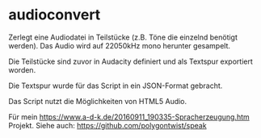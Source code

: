 # audioconvert

Zerlegt eine Audiodatei in Teilstücke (z.B. Töne die einzelnd benötigt werden). Das Audio wird auf 22050kHz mono herunter gesampelt.

Die Teilstücke sind zuvor in Audacity definiert und als Textspur exportiert worden.

Die Textspur wurde für das Script in ein JSON-Format gebracht.

Das Script nutzt die Möglichkeiten von HTML5 Audio.

Für mein https://www.a-d-k.de/20160911_190335-Spracherzeugung.htm Projekt.
Siehe auch: https://github.com/polygontwist/speak
